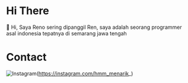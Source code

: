 # Hi There
👋 Hi, Saya Reno sering dipanggil Ren, saya adalah seorang programmer asal indonesia tepatnya di semarang jawa tengah

# Contact 
![Instagram](https://img.shields.io/badge/Instagram-E4405F?style=for-the-badge&logo=instagram&logoColor=white)(https://instagram.com/hmm_menarik_)

